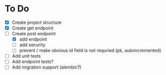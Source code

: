 # To Do
- [X] Create project structure
- [X] Create get endpoint
- [ ] Create post endpoint
  - [X] add endpoint
  - [ ] add security
  - [ ] prevent / make obvious id field is not requried (pk, autoincremented)
- [ ] Add unit tests
- [ ] Add endpoint tests?
- [ ] Add migration support (alembic?)